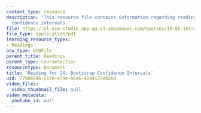 ```yaml
---
content_type: resource
description: 'This resource file contains information regarding reading for 24: bootstrap
  confidence intervals.'
file: https://ol-ocw-studio-app-qa.s3.amazonaws.com/courses/18-05-introduction-to-probability-and-statistics-spring-2014/77906546c17ee79eb6e64194175e82ed_MIT18_05S14_Reading24.pdf
file_type: application/pdf
learning_resource_types:
- Readings
ocw_type: OCWFile
parent_title: Readings
parent_type: CourseSection
resourcetype: Document
title: 'Reading for 24: Bootstrap Confidence Intervals'
uid: 77906546-c17e-e79e-b6e6-4194175e82ed
video_files:
  video_thumbnail_file: null
video_metadata:
  youtube_id: null
---
```

